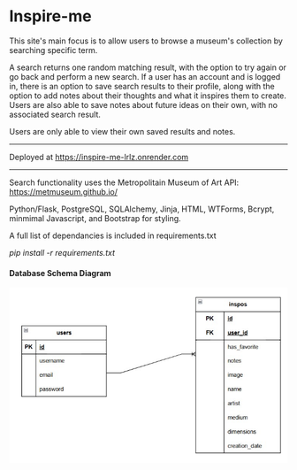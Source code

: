 # Inspire-me 

This site's main focus is to allow users to browse a museum's collection by searching specific term. <br>

A search returns one random matching result, with the option to try again or go back and perform a new search. If a user has an account and is logged in, there is an option to save search results to their profile, along with the option to add notes about their thoughts and what it inspires them to create. Users are also able to save notes about future ideas on their own, with no associated search result. <br>

Users are only able to view their own saved results and notes.

****

Deployed at https://inspire-me-lrlz.onrender.com

****

Search functionality uses the Metropolitain Museum of Art API: https://metmuseum.github.io/ <br>

Python/Flask, PostgreSQL, SQLAlchemy, Jinja, HTML, WTForms, Bcrypt, minmimal Javascript, and Bootstrap for styling.

A full list of dependancies is included in requirements.txt <br>

*pip install -r requirements.txt*

#### Database Schema Diagram

![Entity Relationship Diagram](/inspireme-db-diagram.jpg)